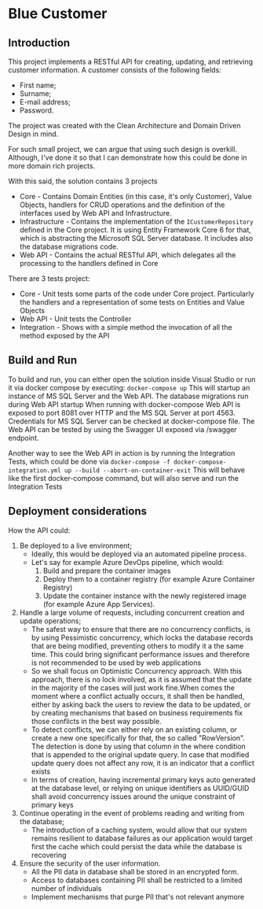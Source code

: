 # Blue Customer

## Introduction

This project implements a RESTful API for creating, updating, and retrieving customer information. A customer consists of the following fields:

- First name;
- Surname;
- E-mail address;
- Password.

The project was created with the Clean Architecture and Domain Driven Design in mind.

For such small project, we can argue that using such design is overkill. Although, I've done it so that I can demonstrate how this could be done in more domain rich projects.

With this said, the solution contains 3 projects

- Core - Contains Domain Entities (in this case, it's only Customer), Value Objects, handlers for CRUD operations and the definition of the interfaces used by Web API and Infrastructure.
- Infrastructure - Contains the implementation of the `ICustomerRepository` defined in the Core project. It is using Entity Framework Core 6 for that, which is abstracting the Microsoft SQL Server database. It includes also the database migrations code.
- Web API - Contains the actual RESTful API, which delegates all the processing to the handlers defined in Core

There are 3 tests project:

- Core - Unit tests some parts of the code under Core project. Particularly the handlers and a representation of some tests on Entities and Value Objects
- Web API - Unit tests the Controller
- Integration - Shows with a simple method the invocation of all the method exposed by the API

## Build and Run

To build and run, you can either open the solution inside Visual Studio or run it via docker compose by executing:
`docker-compose up`
This will startup an instance of MS SQL Server and the Web API. The database migrations run during Web API startup
When running with docker-compose Web API is exposed to port 8081 over HTTP and the MS SQL Server at port 4563. Credentials for MS SQL Server can be checked at docker-compose file.
The Web API can be tested by using the Swagger UI exposed via /swagger endpoint.

Another way to see the Web API in action is by running the Integration Tests, which could be done via `docker-compose -f docker-compose-integration.yml up --build --abort-on-container-exit`
This will behave like the first docker-compose command, but will also serve and run the Integration Tests

## Deployment considerations

How the API could:

1. Be deployed to a live environment;
   - Ideally, this would be deployed via an automated pipeline process. 
   - Let's say for example Azure DevOps pipeline, which would:
        1.  Build and prepare the container images
        2.  Deploy them to a container registry (for example Azure Container Registry) 
        3.  Update the container instance with the newly registered image (for example Azure App Services).
2. Handle a large volume of requests, including concurrent creation and update operations;
    - The safest way to ensure that there are no concurrency conflicts, is by using Pessimistic concurrency, which locks the database records that are being modified, preventing others to modify it a the same time. This could bring significant performance issues and therefore is not recommended to be used by web applications
    - So we shall focus on Optimistic Concurrency approach. With this approach, there is no lock involved, as it is assumed that the update in the majority of the cases will just work fine.When comes the moment where a conflict actually occurs, it shall then be handled, either by asking back the users to review the data to be updated, or by creating mechanisms that based on business requirements fix those conflicts in the best way possible.
    - To detect conflicts, we can either rely on an existing column, or create a new one specifically for that, the so called "RowVersion". The detection is done by using that column in the where condition that is appended to the original update query. In case that modified update query does not affect any row, it is an indicator that a conflict exists
    - In terms of creation, having incremental primary keys auto generated at the database level, or relying on unique identifiers as UUID/GUID shall avoid concurrency issues around the unique constraint of primary keys
3. Continue operating in the event of problems reading and writing from the database;
    - The introduction of a caching system, would allow that our system remains resilient to database failures as our application would target first the cache which could persist the data while the database is recovering
4. Ensure the security of the user information.
    - All the PII data in database shall be stored in an encrypted form.
    - Access to databases containing PII shall be restricted to a limited number of individuals
    - Implement mechanisms that purge PII that's not relevant anymore

